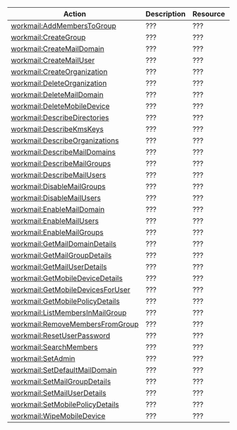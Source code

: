 | Action | Description | Resource | Condition |
| --- | --- | --- | --- |
| [workmail:AddMembersToGroup](http://docs.aws.amazon.com/workmail/latest/adminguide/iam_users_groups.html) | ??? | ??? | - |
| [workmail:CreateGroup](http://docs.aws.amazon.com/workmail/latest/adminguide/iam_users_groups.html) | ??? | ??? | - |
| [workmail:CreateMailDomain](http://docs.aws.amazon.com/workmail/latest/adminguide/iam_users_groups.html) | ??? | ??? | - |
| [workmail:CreateMailUser](http://docs.aws.amazon.com/workmail/latest/adminguide/iam_users_groups.html) | ??? | ??? | - |
| [workmail:CreateOrganization](http://docs.aws.amazon.com/workmail/latest/adminguide/iam_users_groups.html) | ??? | ??? | - |
| [workmail:DeleteOrganization](http://docs.aws.amazon.com/workmail/latest/adminguide/iam_users_groups.html) | ??? | ??? | - |
| [workmail:DeleteMailDomain](http://docs.aws.amazon.com/workmail/latest/adminguide/iam_users_groups.html) | ??? | ??? | - |
| [workmail:DeleteMobileDevice](http://docs.aws.amazon.com/workmail/latest/adminguide/iam_users_groups.html) | ??? | ??? | - |
| [workmail:DescribeDirectories](http://docs.aws.amazon.com/workmail/latest/adminguide/iam_users_groups.html) | ??? | ??? | - |
| [workmail:DescribeKmsKeys](http://docs.aws.amazon.com/workmail/latest/adminguide/iam_users_groups.html) | ??? | ??? | - |
| [workmail:DescribeOrganizations](http://docs.aws.amazon.com/workmail/latest/adminguide/iam_users_groups.html) | ??? | ??? | - |
| [workmail:DescribeMailDomains](http://docs.aws.amazon.com/workmail/latest/adminguide/iam_users_groups.html) | ??? | ??? | - |
| [workmail:DescribeMailGroups](http://docs.aws.amazon.com/workmail/latest/adminguide/iam_users_groups.html) | ??? | ??? | - |
| [workmail:DescribeMailUsers](http://docs.aws.amazon.com/workmail/latest/adminguide/iam_users_groups.html) | ??? | ??? | - |
| [workmail:DisableMailGroups](http://docs.aws.amazon.com/workmail/latest/adminguide/iam_users_groups.html) | ??? | ??? | - |
| [workmail:DisableMailUsers](http://docs.aws.amazon.com/workmail/latest/adminguide/iam_users_groups.html) | ??? | ??? | - |
| [workmail:EnableMailDomain](http://docs.aws.amazon.com/workmail/latest/adminguide/iam_users_groups.html) | ??? | ??? | - |
| [workmail:EnableMailUsers](http://docs.aws.amazon.com/workmail/latest/adminguide/iam_users_groups.html) | ??? | ??? | - |
| [workmail:EnableMailGroups](http://docs.aws.amazon.com/workmail/latest/adminguide/iam_users_groups.html) | ??? | ??? | - |
| [workmail:GetMailDomainDetails](http://docs.aws.amazon.com/workmail/latest/adminguide/iam_users_groups.html) | ??? | ??? | - |
| [workmail:GetMailGroupDetails](http://docs.aws.amazon.com/workmail/latest/adminguide/iam_users_groups.html) | ??? | ??? | - |
| [workmail:GetMailUserDetails](http://docs.aws.amazon.com/workmail/latest/adminguide/iam_users_groups.html) | ??? | ??? | - |
| [workmail:GetMobileDeviceDetails](http://docs.aws.amazon.com/workmail/latest/adminguide/iam_users_groups.html) | ??? | ??? | - |
| [workmail:GetMobileDevicesForUser](http://docs.aws.amazon.com/workmail/latest/adminguide/iam_users_groups.html) | ??? | ??? | - |
| [workmail:GetMobilePolicyDetails](http://docs.aws.amazon.com/workmail/latest/adminguide/iam_users_groups.html) | ??? | ??? | - |
| [workmail:ListMembersInMailGroup](http://docs.aws.amazon.com/workmail/latest/adminguide/iam_users_groups.html) | ??? | ??? | - |
| [workmail:RemoveMembersFromGroup](http://docs.aws.amazon.com/workmail/latest/adminguide/iam_users_groups.html) | ??? | ??? | - |
| [workmail:ResetUserPassword](http://docs.aws.amazon.com/workmail/latest/adminguide/iam_users_groups.html) | ??? | ??? | - |
| [workmail:SearchMembers](http://docs.aws.amazon.com/workmail/latest/adminguide/iam_users_groups.html) | ??? | ??? | - |
| [workmail:SetAdmin](http://docs.aws.amazon.com/workmail/latest/adminguide/iam_users_groups.html) | ??? | ??? | - |
| [workmail:SetDefaultMailDomain](http://docs.aws.amazon.com/workmail/latest/adminguide/iam_users_groups.html) | ??? | ??? | - |
| [workmail:SetMailGroupDetails](http://docs.aws.amazon.com/workmail/latest/adminguide/iam_users_groups.html) | ??? | ??? | - |
| [workmail:SetMailUserDetails](http://docs.aws.amazon.com/workmail/latest/adminguide/iam_users_groups.html) | ??? | ??? | - |
| [workmail:SetMobilePolicyDetails](http://docs.aws.amazon.com/workmail/latest/adminguide/iam_users_groups.html) | ??? | ??? | - |
| [workmail:WipeMobileDevice](http://docs.aws.amazon.com/workmail/latest/adminguide/iam_users_groups.html) | ??? | ??? | - |

